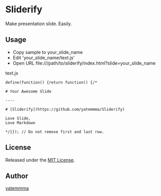 Sliderify
====

Make presentation slide. Easily.

## Usage

* Copy sample to your_slide_name
* Edit 'your_slide_name/text.js'
* Open URL file:///path/to/sliderify/index.html?slide=your_slide_name

text.js
```
define(function() {return function() {/*

# Your Awesome Slide

----

# [Sliderify](https://github.com/yatemmma/Sliderify)

Love Slide,    
Love Markdown

*/}}); // Do not remove first and last row.
```

## License

Released under the [MIT License](http://www.opensource.org/licenses/MIT).

## Author

[yatemmma](https://github.com/yatemmma)

